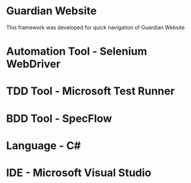 # Guardian Website

This framework was developed for quick navigation of Guardian Website

# Automation Tool - Selenium WebDriver 
# TDD Tool - Microsoft Test Runner 
# BDD Tool - SpecFlow
# Language - C#
# IDE - Microsoft Visual Studio
